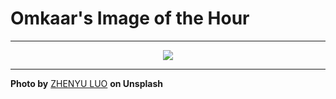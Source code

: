 # Omkaar's Image of the Hour

---

<div align="center">

<a href="https://unsplash.com/photos/a-neon-sign-illuminates-a-dark-city-street-sYhHjzOQfd0">
  <img src="https://images.unsplash.com/photo-1749315185949-5540f5d6549a?crop=entropy&cs=tinysrgb&fit=max&fm=jpg&ixid=M3w3NjA2Nzh8MHwxfHJhbmRvbXx8fHx8fHx8fDE3NTA3MzQwMDB8&ixlib=rb-4.1.0&q=80&w=1080" style="max-width:100%; height:auto;">
</a>



</div>

---

**Photo by** [ZHENYU LUO](https://unsplash.com/@mrnuclear) **on Unsplash**
